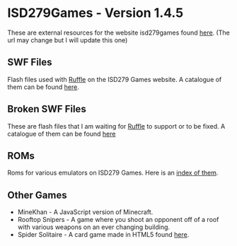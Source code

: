 # ISD279Games - Version 1.4.5
These are external resources for the website isd279games found [here](https://sites.google.com/view/isd-279-games). (The url may change but I will update this one)

## SWF Files
Flash files used with [Ruffle](https://github.com/ruffle-rs/ruffle) on the ISD279 Games website. A catalogue of them can be found [here](/swf/catalogue.md).

## Broken SWF Files
These are flash files that I am waiting for [Ruffle](https://github.com/ruffle-rs/ruffle) to support or to be fixed. A catalogue of them can be found [here](/broken-swf/catalogue.md)

## ROMs
Roms for various emulators on ISD279 Games. Here is an [index of them](/roms/roms.md).

## Other Games
- MineKhan - A JavaScript version of Minecraft.
- Rooftop Snipers - A game where you shoot an opponent off of a roof with various weapons on an ever changing building.
- Spider Solitaire - A card game made in HTML5 found [here](https://github.com/leapfroglets/spider-solitaire).
